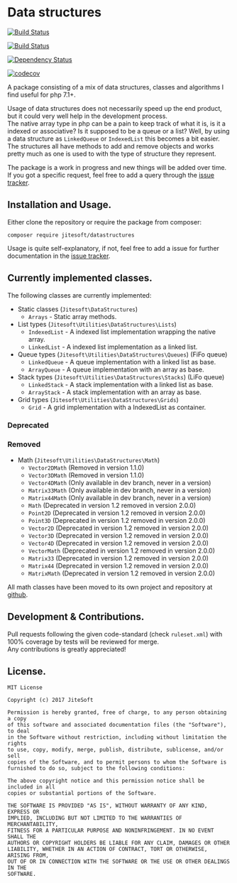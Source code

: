 # Data structures 

[![Build Status](https://img.shields.io/travis/jitesoft/php-datastructures/master.svg?label=master)](https://travis-ci.org/jitesoft/php-datastructures)  

[![Build Status](https://img.shields.io/travis/jitesoft/php-datastructures/develop.svg?label=develop)](https://travis-ci.org/jitesoft/php-datastructures)

[![Dependency Status](https://gemnasium.com/badges/github.com/jitesoft/php-datastructures.svg)](https://gemnasium.com/github.com/jitesoft/php-datastructures)

[![codecov](https://codecov.io/gh/jitesoft/php-datastructures/branch/master/graph/badge.svg)](https://codecov.io/gh/jitesoft/php-datastructures)

A package consisting of a mix of data structures, classes and algorithms I find useful for php 7.1+.  

Usage of data structures does not necessarily speed up the end product, but it could very well help in the development process.  
The native array type in php can be a pain to keep track of what it is, is it a indexed or associative? Is it supposed to be a queue or a list?
Well, by using a data structure as `LinkedQueue` or `IndexedList` this becomes a bit easier.  
The structures all have methods to add and remove objects and works pretty much as one is used to with the type of structure they represent.
  
The package is a work in progress and new things will be added over time.  
If you got a specific request, feel free to add a query through the [issue tracker](https://github.com/jitesoft/php-datastructures/issues).

## Installation and Usage.

Either clone the repository or require the package from composer:

```
composer require jitesoft/datastructures
```

Usage is quite self-explanatory, if not, feel free to add a issue for further documentation in the  [issue tracker](https://github.com/jitesoft/php-datastructures/issues).
  
## Currently implemented classes.

The following classes are currently implemented:  
* Static classes (`Jitesoft\DataStructures`)
  * `Arrays`      - Static array methods.
* List types (`Jitesoft\Utilities\DataStructures\Lists`)
  * `IndexedList` - A indexed list implementation wrapping the native array.
  * `LinkedList`  - A indexed list implementation as a linked list.
* Queue types (`Jitesoft\Utilities\DataStructures\Queues`) (FiFo queue)
  * `LinkedQueue` - A queue implementation with a linked list as base.
  * `ArrayQueue`  - A queue implementation with an array as base.
* Stack types (`Jitesoft\Utilities\DataStructures\Stacks`) (LiFo queue)
  * `LinkedStack` - A stack implementation with a linked list as base.
  * `ArrayStack`  - A stack implementation with an array as base.
* Grid types (`Jitesoft\Utilities\DataStructures\Grids`)
  * `Grid`        - A grid implementation with a IndexedList as container.
  

### Deprecated

### Removed

* Math (`Jitesoft\Utilities\DataStructures\Math`)
    * `Vector2DMath` (Removed in version 1.1.0)
    * `Vector3DMath` (Removed in version 1.1.0)
    * `Vector4DMath` (Only available in dev branch, never in a version)
    * `Matrix33Math` (Only available in dev branch, never in a version)
    * `Matrix44Math` (Only available in dev branch, never in a version)
    * `Math`         (Deprecated in version 1.2 removed in version 2.0.0)
    * `Point2D`      (Deprecated in version 1.2 removed in version 2.0.0)
    * `Point3D`      (Deprecated in version 1.2 removed in version 2.0.0)
    * `Vector2D`     (Deprecated in version 1.2 removed in version 2.0.0)
    * `Vector3D`     (Deprecated in version 1.2 removed in version 2.0.0)
    * `Vector4D`     (Deprecated in version 1.2 removed in version 2.0.0)
    * `VectorMath`   (Deprecated in version 1.2 removed in version 2.0.0)
    * `Matrix33`     (Deprecated in version 1.2 removed in version 2.0.0)
    * `Matrix44`     (Deprecated in version 1.2 removed in version 2.0.0)
    * `MatrixMath`   (Deprecated in version 1.2 removed in version 2.0.0)

All math classes have been moved to its own project and repository at [github](https://github.com/jitesoft/php-math).

## Development & Contributions.

Pull requests following the given code-standard (check `ruleset.xml`) with 100% coverage by tests will be reviewed for merge.  
Any contributions is greatly appreciated!

## License.

```text
MIT License

Copyright (c) 2017 JiteSoft

Permission is hereby granted, free of charge, to any person obtaining a copy
of this software and associated documentation files (the "Software"), to deal
in the Software without restriction, including without limitation the rights
to use, copy, modify, merge, publish, distribute, sublicense, and/or sell
copies of the Software, and to permit persons to whom the Software is
furnished to do so, subject to the following conditions:

The above copyright notice and this permission notice shall be included in all
copies or substantial portions of the Software.

THE SOFTWARE IS PROVIDED "AS IS", WITHOUT WARRANTY OF ANY KIND, EXPRESS OR
IMPLIED, INCLUDING BUT NOT LIMITED TO THE WARRANTIES OF MERCHANTABILITY,
FITNESS FOR A PARTICULAR PURPOSE AND NONINFRINGEMENT. IN NO EVENT SHALL THE
AUTHORS OR COPYRIGHT HOLDERS BE LIABLE FOR ANY CLAIM, DAMAGES OR OTHER
LIABILITY, WHETHER IN AN ACTION OF CONTRACT, TORT OR OTHERWISE, ARISING FROM,
OUT OF OR IN CONNECTION WITH THE SOFTWARE OR THE USE OR OTHER DEALINGS IN THE
SOFTWARE.
```
